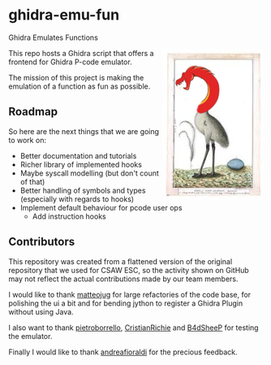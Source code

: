 # ghidra-emu-fun
Ghidra Emulates Functions

<img align="right" width="200" alt="The love child of Ghidra and an Emu" src="assets/ghidra-fun-emu.png">

This repo hosts a Ghidra script that offers a frontend for Ghidra P-code emulator.

The mission of this project is making the emulation of a function as fun as possible.

## Roadmap

So here are the next things that we are going to work on:

- Better documentation and tutorials
- Richer library of implemented hooks
- Maybe syscall modelling (but don't count of that)
- Better handling of symbols and types (especially with regards to hooks)
- Implement default behaviour for pcode user ops
  - Add instruction hooks
## Contributors

This repository was created from a flattened version of the original repository that we used for CSAW ESC, so the activity shown on GitHub may not reflect the actual contributions made by our team members.

I would like to thank [matteojug](https://github.com/matteojug) for large refactories of the code base, for polishing the ui a bit and for bending jython to register a Ghidra Plugin without using Java.

I also want to thank [pietroborrello](https://github.com/pietroborrello), [CristianRichie](https://github.com/CristianRichie) and [B4dSheeP](https://github.com/B4dSheeP) for testing the emulator.

Finally I would like to thank [andreafioraldi](https://github.com/andreafioraldi) for the precious feedback.
